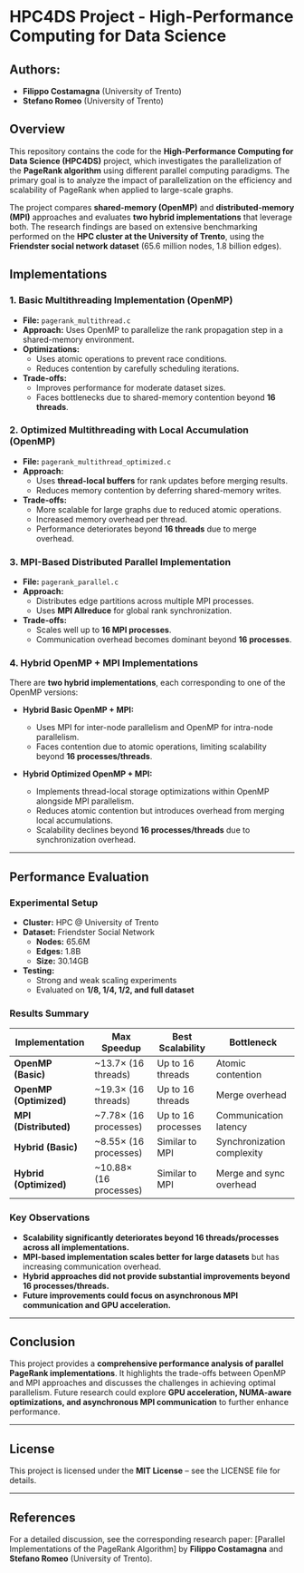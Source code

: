 # HPC4DS Project - High-Performance Computing for Data Science

## Authors:
- **Filippo Costamagna** (University of Trento)
- **Stefano Romeo** (University of Trento)

## Overview

This repository contains the code for the **High-Performance Computing for Data Science (HPC4DS)** project, which investigates the parallelization of the **PageRank algorithm** using different parallel computing paradigms. The primary goal is to analyze the impact of parallelization on the efficiency and scalability of PageRank when applied to large-scale graphs.

The project compares **shared-memory (OpenMP)** and **distributed-memory (MPI)** approaches and evaluates **two hybrid implementations** that leverage both. The research findings are based on extensive benchmarking performed on the **HPC cluster at the University of Trento**, using the **Friendster social network dataset** (65.6 million nodes, 1.8 billion edges).


## Implementations

### **1. Basic Multithreading Implementation (OpenMP)**

- **File:** `pagerank_multithread.c`
- **Approach:** Uses OpenMP to parallelize the rank propagation step in a shared-memory environment.
- **Optimizations:**
  - Uses atomic operations to prevent race conditions.
  - Reduces contention by carefully scheduling iterations.
- **Trade-offs:**
  - Improves performance for moderate dataset sizes.
  - Faces bottlenecks due to shared-memory contention beyond **16 threads**.

### **2. Optimized Multithreading with Local Accumulation (OpenMP)**

- **File:** `pagerank_multithread_optimized.c`
- **Approach:**
  - Uses **thread-local buffers** for rank updates before merging results.
  - Reduces memory contention by deferring shared-memory writes.
- **Trade-offs:**
  - More scalable for large graphs due to reduced atomic operations.
  - Increased memory overhead per thread.
  - Performance deteriorates beyond **16 threads** due to merge overhead.

### **3. MPI-Based Distributed Parallel Implementation**

- **File:** `pagerank_parallel.c`
- **Approach:**
  - Distributes edge partitions across multiple MPI processes.
  - Uses **MPI Allreduce** for global rank synchronization.
- **Trade-offs:**
  - Scales well up to **16 MPI processes**.
  - Communication overhead becomes dominant beyond **16 processes**.

### **4. Hybrid OpenMP + MPI Implementations**

There are **two hybrid implementations**, each corresponding to one of the OpenMP versions:

- **Hybrid Basic OpenMP + MPI:**
  - Uses MPI for inter-node parallelism and OpenMP for intra-node parallelism.
  - Faces contention due to atomic operations, limiting scalability beyond **16 processes/threads**.

- **Hybrid Optimized OpenMP + MPI:**
  - Implements thread-local storage optimizations within OpenMP alongside MPI parallelism.
  - Reduces atomic contention but introduces overhead from merging local accumulations.
  - Scalability declines beyond **16 processes/threads** due to synchronization overhead.

---

## Performance Evaluation

### **Experimental Setup**

- **Cluster:** HPC @ University of Trento
- **Dataset:** Friendster Social Network
  - **Nodes:** 65.6M
  - **Edges:** 1.8B
  - **Size:** 30.14GB
- **Testing:**
  - Strong and weak scaling experiments
  - Evaluated on **1/8, 1/4, 1/2, and full dataset**

### **Results Summary**

| Implementation | Max Speedup | Best Scalability | Bottleneck |
|---------------|------------|------------------|------------|
| **OpenMP (Basic)** | ~13.7× (16 threads) | Up to 16 threads | Atomic contention |
| **OpenMP (Optimized)** | ~19.3× (16 threads) | Up to 16 threads | Merge overhead |
| **MPI (Distributed)** | ~7.78× (16 processes) | Up to 16 processes | Communication latency |
| **Hybrid (Basic)** | ~8.55× (16 processes) | Similar to MPI | Synchronization complexity |
| **Hybrid (Optimized)** | ~10.88× (16 processes) | Similar to MPI | Merge and sync overhead |

### **Key Observations**
- **Scalability significantly deteriorates beyond 16 threads/processes across all implementations.**
- **MPI-based implementation scales better for large datasets** but has increasing communication overhead.
- **Hybrid approaches did not provide substantial improvements beyond 16 processes/threads.**
- **Future improvements could focus on asynchronous MPI communication and GPU acceleration.**

---

## Conclusion

This project provides a **comprehensive performance analysis of parallel PageRank implementations**. It highlights the trade-offs between OpenMP and MPI approaches and discusses the challenges in achieving optimal parallelism. Future research could explore **GPU acceleration, NUMA-aware optimizations, and asynchronous MPI communication** to further enhance performance.

---

## License
This project is licensed under the **MIT License** – see the LICENSE file for details.

---

## References
For a detailed discussion, see the corresponding research paper: [Parallel Implementations of the PageRank Algorithm] by **Filippo Costamagna** and **Stefano Romeo** (University of Trento).

